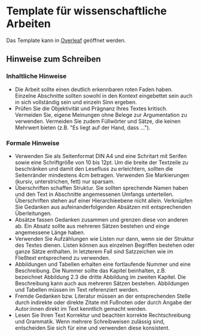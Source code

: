 # Template für wissenschaftliche Arbeiten

Das Template kann in [Overleaf](https://www.overleaf.com/docs?snip_uri[]=https://raw.githubusercontent.com/tknuth/latex-template/master/main.tex&snip_uri[]=https://raw.githubusercontent.com/tknuth/latex-template/master/bibliography.bib&snip_uri[]=https://raw.githubusercontent.com/tknuth/latex-template/master/einleitung.tex&snip_uri[]=https://raw.githubusercontent.com/tknuth/latex-template/master/literatur.tex&snip_uri[]=https://raw.githubusercontent.com/tknuth/latex-template/master/methodik.tex&snip_uri[]=https://raw.githubusercontent.com/tknuth/latex-template/master/ergebnisse.tex&snip_uri[]=https://raw.githubusercontent.com/tknuth/latex-template/master/diskussion.tex&snip_uri[]=https://raw.githubusercontent.com/tknuth/latex-template/master/schluss.tex) geöffnet werden.

## Hinweise zum Schreiben

### Inhaltliche Hinweise

- Die Arbeit sollte einen deutlich erkennbaren roten Faden haben. Einzelne Abschnitte sollten sowohl in den Kontext eingebettet sein auch in sich vollständig sein und einzeln Sinn ergeben.
- Prüfen Sie die Objektivität und Prägnanz Ihres Textes kritisch. Vermeiden Sie, eigene Meinungen ohne Belege zur Argumentation zu verwenden. Vermeiden Sie zudem Füllwörter und Sätze, die keinen Mehrwert bieten (z.B. "Es liegt auf der Hand, dass ...").

### Formale Hinweise

- Verwenden Sie als Seitenformat DIN A4 und eine Schritart mit Serifen sowie eine Schriftgröße von 10 bis 12pt. Um die breite der Textzeile zu beschränken und damit den Lesefluss zu erleichtern, sollten die Seitenränder mindestens 4cm betragen. Verwenden Sie Markierungen (kursiv, unterstrichen, fett) nur sparsam.
- Überschriften schaffen Struktur. Sie sollten sprechende Namen haben und den Text in Abschnitte angemessenen Umfangs unterteilen. Überschriften stehen auf einer Hierarchieebene nicht allein. Verknüpfen Sie Gedanken aus aufeinanderfolgenden Absätzen mit entsprechenden Überleitungen.
- Absätze fassen Gedanken zusammen und grenzen diese von anderen ab. Ein Absatz sollte aus mehreren Sätzen bestehen und einge angemessene Länge haben.
- Verwenden Sie Aufzählungen wie Listen nur dann, wenn sie der Struktur des Textes dienen. Listen können aus einzelnen Begriffen bestehen oder ganze Sätze enthalten. In letzterem Fall sind Satzzeichen wie im Fließtext entsprechend zu verwenden.
- Abbildungen und Tabellen erhalten eine fortlaufende Nummer und eine Beschreibung. Die Nummer sollte das Kapitel beinhalten, z.B. bezeichnet Abbildung 2.3 die dritte Abbildung im zweiten Kapitel. Die Beschreibung kann auch aus mehreren Sätzen bestehen. Abbildungen und Tabellen müssen im Text referenziert werden.
- Fremde Gedanken bzw. Literatur müssen an der entsprechenden Stelle durch indirekte oder direkte Zitate mit Fußnoten oder durch Angabe der Autor:innen direkt im Text kenntlich gemacht werden.
- Lesen Sie Ihren Text Korrektur und beachten korrekte Rechtschreibung und Grammatik. Wenn mehrere Schreibweisen zulässig sind, entscheiden Sie sich für eine und verwenden diese konsistent.
